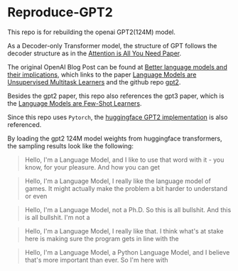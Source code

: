 # Reproduce-GPT2
This repo is for rebuilding the openai GPT2(124M) model.

As a Decoder-only Transformer model, the structure of GPT follows the decoder structure as in the [Attention is All You Need Paper](https://arxiv.org/pdf/1706.03762).

The original OpenAI Blog Post can be found at [Better language models and their implications](https://openai.com/index/better-language-models/), which links to the paper [Language Models are Unsupervised Multitask Learners](https://cdn.openai.com/better-language-models/language_models_are_unsupervised_multitask_learners.pdf) and the github repo [gpt2](https://github.com/openai/gpt-2).

Besides the gpt2 paper, this repo also references the gpt3 paper, which is the [Language Models are Few-Shot Learners](https://arxiv.org/pdf/2005.14165).

Since this repo uses `Pytorch`, the [huggingface GPT2 implementation](https://github.com/huggingface/transformers/blob/main/src/transformers/models/gpt2/modeling_gpt2.py) is also referenced.

By loading the gpt2 124M model weights from huggingface transformers, the sampling results look like the following:

> Hello, I'm a Language Model, and I like to use that word with it - you know, for your pleasure. And how you can get

> Hello, I'm a Language Model, I really like the language model of games. It might actually make the problem a bit harder to understand or even

> Hello, I'm a Language Model, not a Ph.D. So this is all bullshit. And this is all bullshit. I'm not a

> Hello, I'm a Language Model, I really like that. I think what's at stake here is making sure the program gets in line with the

> Hello, I'm a Language Model, a Python Language Model, and I believe that's more important than ever.
So I'm here with
